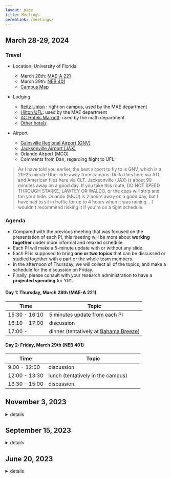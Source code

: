 ```yaml
---
layout: page
title: Meetings
permalink: /meetings/
---
```


## March 28-29, 2024

### Travel

* Location: University of Florida
    * March 28th: [MAE-A 221](https://maps.app.goo.gl/2UmAc5KwGUJk1bhy8)
    * March 29th: [NEB 401](https://maps.app.goo.gl/2UmAc5KwGUJk1bhy8)
    * [Campus Map](https://maps.app.goo.gl/2UmAc5KwGUJk1bhy8)

* Lodging
    * [Reitz Union](https://union.ufl.edu/hotel/) : right on campus, used by the MAE department
    * [Hilton UFL](https://www.hilton.com/en/hotels/gvncchf-hilton-university-of-florida-conference-center-gainesville/): used by the MAE department
    * [AC Hotels Marriott](https://www.marriott.com/en-us/hotels/gnvac-ac-hotel-gainesville-downtown/overview/?scid=f2ae0541-1279-4f24-b197-a979c79310b0): used by the math department
    * [Other hotels](https://www.tripadvisor.com/HotelsNear-g34242-d2346306-University_of_Florida-Gainesville_Florida.html)

* Airport
    * [Gainsville Regional Airport (GNV)](https://maps.app.goo.gl/XzDaMUuadSzhjeqr5)
    * [Jacksonville Airport (JAX)](https://maps.app.goo.gl/yQRitcqbne2nAvoj6)
    * [Orlando Airport (MCO)](https://maps.app.goo.gl/7TE6Ja48ELK4Rqy59)
    * Comments from Dan, regarding flight to UFL:

>As I have told you earlier, the best airport to fly to is GNV, which is a 20-25 minute Uber ride away from campus. Delta flies here via ATL and American flies here via CLT.
>Jacksonville (JAX) is about 90 minutes away on a good day. If you take this route, DO NOT SPEED THROUGH STARKE, LAWTEY OR WALDO, or the cops will strip and tan your hide.
>Orlando (MCO) is 2 hours away on a good day, but I have had to sit in traffic for up to 4 hours when it was raining... I wouldn't recommend risking it if you're on a tight schedule.
 

### Agenda

<style>
    table th:first-of-type {
width: 30%;
    }
    table th:nth-of-type(2) {
width: 70%;
    }
</style>

* Compared with the previous meeting that was focused on the presentation of each PI, this meeting will be more about **working together** under more informal and relaxed schedule.
* Each PI will make a 5-minute update with or without any slide.
* Each PI is supposed to bring **one or two topics** that can be discussed or studied together with a part or the whole team members.
* In the afternoon of Thursday, we will collect all of the topics, and make a schedule for the discussion on Friday. 
* Finally, please consult with your research administration to have a **projected spending** for YR1.  

#### Day 1: Thursday, March 28th (MAE-A 221)

| Time          | Topic            |
| ------------- | ---------------- |
| 15:30 - 16:10 | 5 minutes update from each PI |
| 16:10 - 17:00 | discussion | 
| 17:00 - | dinner (tentatively at [Bahama Breeze](https://www.bahamabreeze.com/locations/fl/gainesville/gainesville/3058))|

#### Day 2: Friday, March 29th (NEB 401)

| Time         | Topic |
| ------------ | ---- |
| 9:00 - 12:00 | discussion     |
| 12:00 - 13:30  | lunch (tentatively in the campus) |
| 13:30 - 15:00  | discussion     |



## November 3, 2023
<details>

<summary> details </summary>

* Location: [FRB 3200](https://www.google.com/maps/place/Robotics+Building+(FMCRB)/@42.2938494,-83.7119045,17z/data=!4m6!3m5!1s0x883cafd72c7833fb:0x9e6d97554b1b2ca!8m2!3d42.2943546!4d-83.7097256!16s%2Fg%2F11j21dyf6s?authuser=0&entry=ttu) (2505 Hayward St, Ann Arbor, MI 48109)

* PIs are grouped by the relevance of topics
* Each PI presents for 15 minutes about
    * Relevant prior works
    * Specific research objectives for YR1 and beyond
    * Topics for potential collaboration
    * Very brief summary of expected expenditure (number of students, etc)
* The discussion for each topic is concluded by brainstorming and open discussion. 
* Dr. Baryshnikov is interested in participating over Zoom with his team members. He is checking the availability of his team members. 

* Zoom link: [https://umich.zoom.us/j/93818281304?pwd=NEtaT0dQbElqQXU3V0dBVkVFWFY4dz09](https://umich.zoom.us/j/93818281304?pwd=NEtaT0dQbElqQXU3V0dBVkVFWFY4dz09)



### Agenda

<style>
    table th:first-of-type {
width: 30%;
    }
    table th:nth-of-type(2) {
width: 70%;
    }
</style>

#### Topic 0: Project Overview

| Time | Speaker |
| ---- | ------- |
| 09:00 - 10:10 | Lee |

#### Topic 1: Discovery of Geometric and Topological Properties

| Time | Speaker |
| ---- | ------- |
| 10:00 - 10:15 | Bloch |
| 10:15 - 10:30 | Clark |
| 10:30 - 10:45 | Ghaffari |
| 10:45 - 11:15 | Open discussion |

#### Topic 2: Openness, Scalability, and Verification

| Time | Speaker |
| ---- | ------- |
| 11:20 - 11:35 | Lee |
| 11:35 - 11:50 | Vasudevan |
| 11:50 - 12:10 | Open discussion |

#### Topic 3: Homological Dynamics and Compositional Framework

| Time | Speaker |
| ---- | ------- |
| 1:15 - 1:30 | Mischaikow |
| 1:30 - 1:45 | Kalies |
| 1:45 - 2:00 | Guralnik |
| 2:00 - 2:30 | Open discussion |

#### Joint Discussion

| Time (TBC) | Guest |
| ---- | ------- |
| 3:00 - 4:00 | Baryshnikov and other members |

</details>

## September 15, 2023

<details>

<summary> details </summary>

* AFOSR MURI Kick-off Meeting at Arlington, VA

</details>

## June 20, 2023

<details>

<summary> details </summary>

* [Slides](../files/MURI0623.pdf)

* [Overleaf abstract link](https://www.overleaf.com/2334758638grmdwgxtptqy)

* [Baryshnikov Team](../files/yuliy.pdf)

</details>

